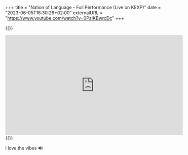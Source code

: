 +++
title = "Nation of Language - Full Performance (Live on KEXP)"
date = "2023-06-05T16:30:26+02:00"
externalURL = "https://www.youtube.com/watch?v=0PzIKBwrcDc"
+++

{{<raw>}}
<iframe width="560" height="315" src="https://www.youtube-nocookie.com/embed/0PzIKBwrcDc" frameborder="0" allow="accelerometer; autoplay; encrypted-media; gyroscope; picture-in-picture" allowfullscreen></iframe>
{{</raw>}}

I love the vibes 🔊
